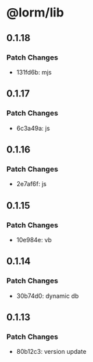 # @lorm/lib

## 0.1.18

### Patch Changes

- 131fd6b: mjs

## 0.1.17

### Patch Changes

- 6c3a49a: js

## 0.1.16

### Patch Changes

- 2e7af6f: js

## 0.1.15

### Patch Changes

- 10e984e: vb

## 0.1.14

### Patch Changes

- 30b74d0: dynamic db

## 0.1.13

### Patch Changes

- 80b12c3: version update
